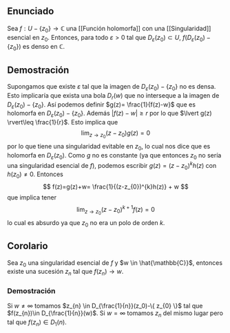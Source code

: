 
## Enunciado

Sea $f:U-\{ z_{0} \}\to \mathbb{C}$ una [[Función holomorfa]] con una [[Singularidad]] esencial en $z_{0}$. Entonces, para todo $\varepsilon >0$ tal que $D_{\varepsilon}(z_{0})\subset U$, $f(D_{\varepsilon}(z_{0})-\{ z_{0} \})$  es denso en $\mathbb{C}$.

## Demostración

Supongamos que existe $\varepsilon$ tal que la imagen de $D_{\varepsilon}(z_{0})-\{  z_{0}\}$ no es densa. Esto implicaría que exista una bola $D_{r}(w)$ que no interseque a la imagen de $D_{\varepsilon}(z_{0})-\{ z_{0} \}$. Así podemos definir $g(z)= \frac{1}{f(z)-w}$ que es holomorfa en $D_{\varepsilon}(z_{0})-\{ z_{0} \}$. Además $\lvert f(z)-w \rvert \geq r$ por lo que $\lvert g(z) \rvert\leq \frac{1}{r}$. Esto implica que 
$$
\lim_{ z \to z_{0} } (z-z_{0})g(z)=0
$$
por lo que tiene una singularidad evitable en $z_{0}$, lo cual nos dice que es holomorfa en $D_{\varepsilon}(z_0)$. Como $g$ no es constante (ya que entonces $z_{0}$ no sería una singularidad esencial de $f$), podemos escribir $g(z)=(z-z_{0})^{k}h(z)$ con $h(z_{0})\neq 0$. Entonces 
$$
f(z)=g(z)+w= \frac{1}{(z-z_{0})^{k}h(z)} + w
$$
que implica tener
$$
\lim_{ z \to z_{0} } (z-z_{0})^{k+1}f(z)=0
$$
lo cual es absurdo ya que $z_{0}$ no era un polo de orden $k$.

## Corolario

Sea $z_{0}$ una singularidad esencial de $f$ y $w \in \hat{\mathbb{C}}$, entonces existe una sucesión ${z_{n}}$ tal que $f(z_{n}) \to w$.

### Demostración

Si $w\neq \infty$ tomamos $z_{n} \in D_{\frac{1}{n}}(z_0)-\{ z_{0} \}$ tal que $f(z_{n})\in D_{\frac{1}{n}}(w)$. Si $w =\infty$ tomamos $z_{n}$ del mismo lugar pero tal que $f(z_{n})\in D_{1}(n)$.



